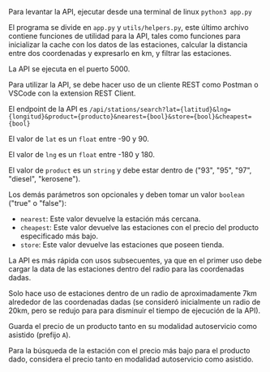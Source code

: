 Para levantar la API, ejecutar desde una terminal de linux `python3 app.py`

El programa se divide en `app.py` y `utils/helpers.py`, este último archivo contiene funciones de utilidad para la API, tales como funciones para inicializar la cache con los datos de las estaciones, calcular la distancia entre dos coordenadas y expresarlo en km, y filtrar las estaciones.

La API se ejecuta en el puerto 5000.

Para utilizar la API, se debe hacer uso de un cliente REST como Postman o VSCode con la extension REST Client.

El endpoint de la API es `/api/stations/search?lat={latitud}&lng={longitud}&product={producto}&nearest={bool}&store={bool}&cheapest={bool}`

El valor de `lat` es un `float` entre -90 y 90.

El valor de `lng` es un `float` entre -180 y 180.

El valor de `product` es un `string` y debe estar dentro de ("93", "95", "97", "diesel", "kerosene").

Los demás parámetros son opcionales y deben tomar un valor `boolean` ("true" o "false"):
- `nearest`: Este valor devuelve la estación más cercana.
- `cheapest`: Este valor devuelve las estaciones con el precio del producto especificado más bajo.
- `store`: Este valor devuelve las estaciones que poseen tienda.

La API es más rápida con usos subsecuentes, ya que en el primer uso debe cargar la data de las estaciones dentro del radio para las coordenadas dadas.

Solo hace uso de estaciones dentro de un radio de aproximadamente 7km alrededor de las coordenadas dadas (se consideró inicialmente un radio de 20km, pero se redujo para para disminuir el tiempo de ejecución de la API).

Guarda el precio de un producto tanto en su modalidad autoservicio como asistido (prefijo `A`).

Para la búsqueda de la estación con el precio más bajo para el producto dado, considera el precio tanto en modalidad autoservicio como asistido.
